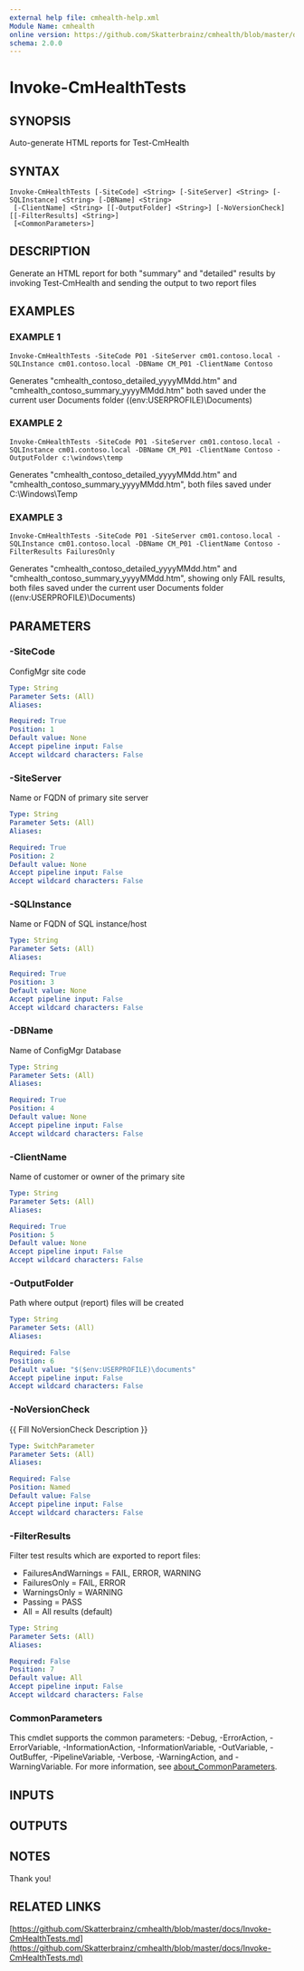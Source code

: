 ```yaml
---
external help file: cmhealth-help.xml
Module Name: cmhealth
online version: https://github.com/Skatterbrainz/cmhealth/blob/master/docs/Invoke-CmHealthTests.md
schema: 2.0.0
---
```


# Invoke-CmHealthTests

## SYNOPSIS
Auto-generate HTML reports for Test-CmHealth

## SYNTAX

```
Invoke-CmHealthTests [-SiteCode] <String> [-SiteServer] <String> [-SQLInstance] <String> [-DBName] <String>
 [-ClientName] <String> [[-OutputFolder] <String>] [-NoVersionCheck] [[-FilterResults] <String>]
 [<CommonParameters>]
```

## DESCRIPTION
Generate an HTML report for both "summary" and "detailed" results by 
invoking Test-CmHealth and sending the output to two report files

## EXAMPLES

### EXAMPLE 1
```
Invoke-CmHealthTests -SiteCode P01 -SiteServer cm01.contoso.local -SQLInstance cm01.contoso.local -DBName CM_P01 -ClientName Contoso
```

Generates "cmhealth_contoso_detailed_yyyyMMdd.htm" and "cmhealth_contoso_summary_yyyyMMdd.htm" both saved
under the current user Documents folder ($($env:USERPROFILE)\Documents)

### EXAMPLE 2
```
Invoke-CmHealthTests -SiteCode P01 -SiteServer cm01.contoso.local -SQLInstance cm01.contoso.local -DBName CM_P01 -ClientName Contoso -OutputFolder c:\windows\temp
```

Generates "cmhealth_contoso_detailed_yyyyMMdd.htm" and "cmhealth_contoso_summary_yyyyMMdd.htm", both files saved
under C:\Windows\Temp

### EXAMPLE 3
```
Invoke-CmHealthTests -SiteCode P01 -SiteServer cm01.contoso.local -SQLInstance cm01.contoso.local -DBName CM_P01 -ClientName Contoso -FilterResults FailuresOnly
```

Generates "cmhealth_contoso_detailed_yyyyMMdd.htm" and "cmhealth_contoso_summary_yyyyMMdd.htm", showing only FAIL results, both files saved
under the current user Documents folder ($($env:USERPROFILE)\Documents)

## PARAMETERS

### -SiteCode
ConfigMgr site code

```yaml
Type: String
Parameter Sets: (All)
Aliases:

Required: True
Position: 1
Default value: None
Accept pipeline input: False
Accept wildcard characters: False
```

### -SiteServer
Name or FQDN of primary site server

```yaml
Type: String
Parameter Sets: (All)
Aliases:

Required: True
Position: 2
Default value: None
Accept pipeline input: False
Accept wildcard characters: False
```

### -SQLInstance
Name or FQDN of SQL instance/host

```yaml
Type: String
Parameter Sets: (All)
Aliases:

Required: True
Position: 3
Default value: None
Accept pipeline input: False
Accept wildcard characters: False
```

### -DBName
Name of ConfigMgr Database

```yaml
Type: String
Parameter Sets: (All)
Aliases:

Required: True
Position: 4
Default value: None
Accept pipeline input: False
Accept wildcard characters: False
```

### -ClientName
Name of customer or owner of the primary site

```yaml
Type: String
Parameter Sets: (All)
Aliases:

Required: True
Position: 5
Default value: None
Accept pipeline input: False
Accept wildcard characters: False
```

### -OutputFolder
Path where output (report) files will be created

```yaml
Type: String
Parameter Sets: (All)
Aliases:

Required: False
Position: 6
Default value: "$($env:USERPROFILE)\documents"
Accept pipeline input: False
Accept wildcard characters: False
```

### -NoVersionCheck
{{ Fill NoVersionCheck Description }}

```yaml
Type: SwitchParameter
Parameter Sets: (All)
Aliases:

Required: False
Position: Named
Default value: False
Accept pipeline input: False
Accept wildcard characters: False
```

### -FilterResults
Filter test results which are exported to report files:

* FailuresAndWarnings = FAIL, ERROR, WARNING
* FailuresOnly = FAIL, ERROR
* WarningsOnly = WARNING
* Passing = PASS
* All = All results (default)

```yaml
Type: String
Parameter Sets: (All)
Aliases:

Required: False
Position: 7
Default value: All
Accept pipeline input: False
Accept wildcard characters: False
```

### CommonParameters
This cmdlet supports the common parameters: -Debug, -ErrorAction, -ErrorVariable, -InformationAction, -InformationVariable, -OutVariable, -OutBuffer, -PipelineVariable, -Verbose, -WarningAction, and -WarningVariable. For more information, see [about_CommonParameters](http://go.microsoft.com/fwlink/?LinkID=113216).

## INPUTS

## OUTPUTS

## NOTES
Thank you!

## RELATED LINKS

[https://github.com/Skatterbrainz/cmhealth/blob/master/docs/Invoke-CmHealthTests.md](https://github.com/Skatterbrainz/cmhealth/blob/master/docs/Invoke-CmHealthTests.md)

